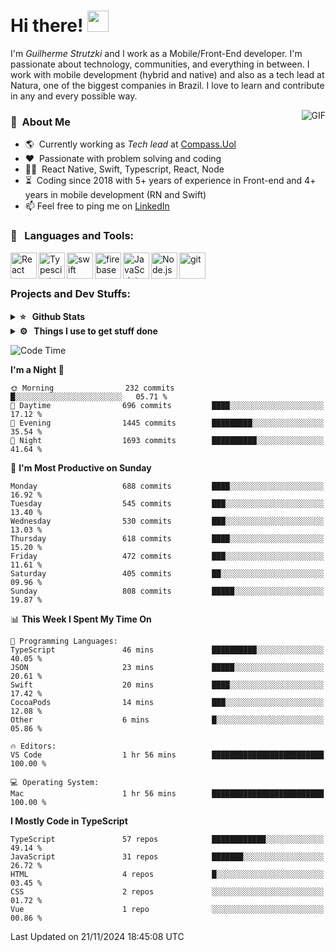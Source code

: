 # Hi there! <img src="https://github.com/TheDudeThatCode/TheDudeThatCode/blob/master/Assets/Hi.gif" width="34px" height="34px">

I'm _Guilherme Strutzki_ and I work as a Mobile/Front-End developer. I'm passionate about technology, communities, and everything in between. I work with mobile development (hybrid and native) and also as a tech lead at Natura, one of the biggest companies in Brazil. I love to learn and contribute in any and every possible way. 

<img align="right" alt="GIF" src="https://spotify-github-profile.vercel.app/api/view?uid=22gkdonhf4okms5x5dsdjx7sy&cover_image=true&theme=default&bar_color=09ff00&bar_color_cover=false"/>

### :space_invader: &nbsp;About Me
- :earth_americas:&nbsp; Currently working as _Tech lead_ at [Compass.Uol](https://compass.uol/en/home/)
- :heart: &nbsp;Passionate with problem solving and coding
- :technologist: &nbsp;React Native, Swift, Typescript, React, Node
- :hourglass_flowing_sand: &nbsp;Coding since 2018 with 5+ years of experience in Front-end and 4+ years in mobile development (RN and Swift)
- 📫  Feel free to ping me on [LinkedIn](https://www.linkedin.com/in/guilherme-strutzki/?locale=en_US)

### 🔨 &nbsp; Languages and Tools:
<a href="https://reactjs.org/" target="_blank"> <img align="left" alt="React" height ="42px" src="https://raw.githubusercontent.com/rahul-jha98/github_readme_icons/main/language_and_tools/square/react/react.svg"></a>
<a href="https://www.typescriptlang.org/" target="_blank"><img align="left" alt="Typescirpt" height ="42px" src="https://raw.githubusercontent.com/rahul-jha98/github_readme_icons/main/language_and_tools/square/typescript/typescript.svg"></a>
<a href="https://developer.apple.com/swift/" target="_blank"> <img align="left" src="https://raw.githubusercontent.com/rahul-jha98/github_readme_icons/main/language_and_tools/square/swift/swift.svg" alt="swift" height="42px"/> </a> 
<a href="https://firebase.google.com/" target="_blank"> <img align="left" src="https://raw.githubusercontent.com/rahul-jha98/github_readme_icons/main/language_and_tools/square/firebase/firebase.svg" alt="firebase" height ="42px"/> </a>
<a href="https://developer.mozilla.org/en-US/docs/Web/JavaScript" target="_blank"> <img align="left" alt="JavaScript" height ="42px"  src="https://raw.githubusercontent.com/rahul-jha98/github_readme_icons/main/language_and_tools/square/javascript/javascript.svg"> </a>
<a href="https://nodejs.org" target="_blank"><img align="left" alt="Node.js" height ="42px" src="https://raw.githubusercontent.com/rahul-jha98/github_readme_icons/main/language_and_tools/square/node/node.svg"></a>
<a href="https://git-scm.com/" target="_blank"> <img src="https://raw.githubusercontent.com/rahul-jha98/github_readme_icons/main/language_and_tools/square/git-scm/git-scm.svg" align="left" alt="git" height='42px'/> </a> </br></br>


### Projects and Dev Stuffs:

<details>	
  <summary><b>⭐ &nbsp; Github Stats</b></summary>
  <br />
  <img src="https://github-readme-stats.vercel.app/api?username=guistrutzki&show_icons=true&theme=tokyonight"/>
</details>
 
<details>	
  <br />
  <summary><b>⚙️ &nbsp; Things I use to get stuff done</b></summary>
  	<ul>
  	    <li><b>OS:</b> macOS Big Sur 11.2</li>
	    <li><b>Laptop: </b> MacBook Pro (i7, Mid 2014)</li>
  	    <li><b>Browser: </b> Chrome</li>
	    <li><b>Terminal: </b> ZSH: Oh My Zsh</li>
	    <li><b>Code Editor:</b> VScode, XCode and Android Studio</li>
	    <li><b>To Stay Updated:</b> Twitter, Youtube and Instagram.</li>
	</ul>	
</details>

<!--START_SECTION:waka-->
![Code Time](http://img.shields.io/badge/Code%20Time-1%2C562%20hrs%2039%20mins-blue)

**I'm a Night 🦉** 

```text
🌞 Morning                232 commits         █░░░░░░░░░░░░░░░░░░░░░░░░   05.71 % 
🌆 Daytime                696 commits         ████░░░░░░░░░░░░░░░░░░░░░   17.12 % 
🌃 Evening                1445 commits        █████████░░░░░░░░░░░░░░░░   35.54 % 
🌙 Night                  1693 commits        ██████████░░░░░░░░░░░░░░░   41.64 % 
```
📅 **I'm Most Productive on Sunday** 

```text
Monday                   688 commits         ████░░░░░░░░░░░░░░░░░░░░░   16.92 % 
Tuesday                  545 commits         ███░░░░░░░░░░░░░░░░░░░░░░   13.40 % 
Wednesday                530 commits         ███░░░░░░░░░░░░░░░░░░░░░░   13.03 % 
Thursday                 618 commits         ████░░░░░░░░░░░░░░░░░░░░░   15.20 % 
Friday                   472 commits         ███░░░░░░░░░░░░░░░░░░░░░░   11.61 % 
Saturday                 405 commits         ██░░░░░░░░░░░░░░░░░░░░░░░   09.96 % 
Sunday                   808 commits         █████░░░░░░░░░░░░░░░░░░░░   19.87 % 
```


📊 **This Week I Spent My Time On** 

```text
💬 Programming Languages: 
TypeScript               46 mins             ██████████░░░░░░░░░░░░░░░   40.05 % 
JSON                     23 mins             █████░░░░░░░░░░░░░░░░░░░░   20.61 % 
Swift                    20 mins             ████░░░░░░░░░░░░░░░░░░░░░   17.42 % 
CocoaPods                14 mins             ███░░░░░░░░░░░░░░░░░░░░░░   12.08 % 
Other                    6 mins              █░░░░░░░░░░░░░░░░░░░░░░░░   05.86 % 

🔥 Editors: 
VS Code                  1 hr 56 mins        █████████████████████████   100.00 % 

💻 Operating System: 
Mac                      1 hr 56 mins        █████████████████████████   100.00 % 
```

**I Mostly Code in TypeScript** 

```text
TypeScript               57 repos            ████████████░░░░░░░░░░░░░   49.14 % 
JavaScript               31 repos            ███████░░░░░░░░░░░░░░░░░░   26.72 % 
HTML                     4 repos             █░░░░░░░░░░░░░░░░░░░░░░░░   03.45 % 
CSS                      2 repos             ░░░░░░░░░░░░░░░░░░░░░░░░░   01.72 % 
Vue                      1 repo              ░░░░░░░░░░░░░░░░░░░░░░░░░   00.86 % 
```




 Last Updated on 21/11/2024 18:45:08 UTC
<!--END_SECTION:waka-->

